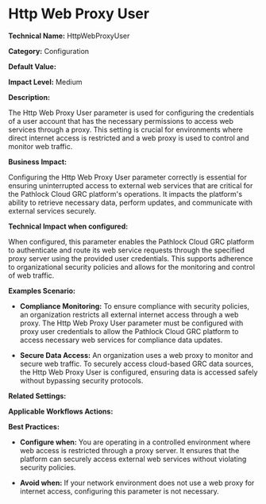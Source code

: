 # Http Web Proxy User

**Technical Name:** HttpWebProxyUser

**Category:** Configuration

**Default Value:**

**Impact Level:** Medium

**Description:**

The Http Web Proxy User parameter is used for configuring the credentials of a user account that has the necessary permissions to access web services through a proxy. This setting is crucial for environments where direct internet access is restricted and a web proxy is used to control and monitor web traffic.

**Business Impact:**

Configuring the Http Web Proxy User parameter correctly is essential for ensuring uninterrupted access to external web services that are critical for the Pathlock Cloud GRC platform's operations. It impacts the platform's ability to retrieve necessary data, perform updates, and communicate with external services securely.

**Technical Impact when configured:**

When configured, this parameter enables the Pathlock Cloud GRC platform to authenticate and route its web service requests through the specified proxy server using the provided user credentials. This supports adherence to organizational security policies and allows for the monitoring and control of web traffic.

**Examples Scenario:**

- **Compliance Monitoring:** To ensure compliance with security policies, an organization restricts all external internet access through a web proxy. The Http Web Proxy User parameter must be configured with proxy user credentials to allow the Pathlock Cloud GRC platform to access necessary web services for compliance data updates.
  
- **Secure Data Access:** An organization uses a web proxy to monitor and secure web traffic. To securely access cloud-based GRC data sources, the Http Web Proxy User is configured, ensuring data is accessed safely without bypassing security protocols.

**Related Settings:**

**Applicable Workflows Actions:** 

**Best Practices:** 

- **Configure when:** You are operating in a controlled environment where web access is restricted through a proxy server. It ensures that the platform can securely access external web services without violating security policies.
  
- **Avoid when:** If your network environment does not use a web proxy for internet access, configuring this parameter is not necessary.